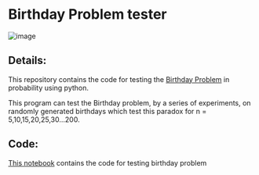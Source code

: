 # Birthday Problem tester
![image](https://user-images.githubusercontent.com/62956111/129144287-dc5e17cd-72aa-4b89-99d7-d3ef975b94c6.png)

## Details:
This repository contains the code for testing the [Birthday Problem](https://en.wikipedia.org/wiki/Birthday_problem) in probability using python.

This program can test the Birthday problem, by a series of experiments, on randomly generated birthdays which test this paradox for n = 5,10,15,20,25,30...200.

## Code:
[This notebook](birthday-problem-tester.ipynb) contains the code for testing birthday problem
